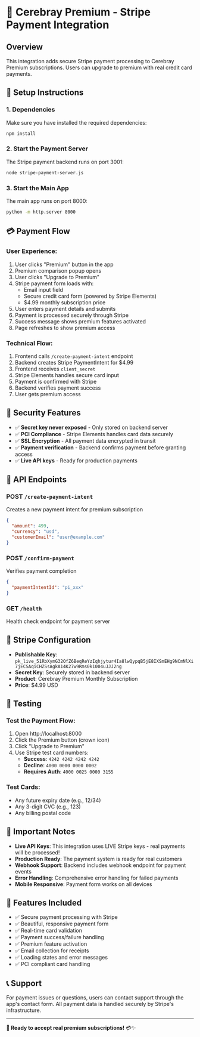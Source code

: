 # 🚀 Cerebray Premium - Stripe Payment Integration

## Overview
This integration adds secure Stripe payment processing to Cerebray Premium subscriptions. Users can upgrade to premium with real credit card payments.

## 🔧 Setup Instructions

### 1. Dependencies
Make sure you have installed the required dependencies:
```bash
npm install
```

### 2. Start the Payment Server
The Stripe payment backend runs on port 3001:
```bash
node stripe-payment-server.js
```

### 3. Start the Main App
The main app runs on port 8000:
```bash
python -m http.server 8000
```

## 💳 Payment Flow

### User Experience:
1. User clicks "Premium" button in the app
2. Premium comparison popup opens
3. User clicks "Upgrade to Premium" 
4. Stripe payment form loads with:
   - Email input field
   - Secure credit card form (powered by Stripe Elements)
   - $4.99 monthly subscription price
5. User enters payment details and submits
6. Payment is processed securely through Stripe
7. Success message shows premium features activated
8. Page refreshes to show premium access

### Technical Flow:
1. Frontend calls `/create-payment-intent` endpoint
2. Backend creates Stripe PaymentIntent for $4.99
3. Frontend receives `client_secret` 
4. Stripe Elements handles secure card input
5. Payment is confirmed with Stripe
6. Backend verifies payment success
7. User gets premium access

## 🔐 Security Features

- ✅ **Secret key never exposed** - Only stored on backend server
- ✅ **PCI Compliance** - Stripe Elements handles card data securely  
- ✅ **SSL Encryption** - All payment data encrypted in transit
- ✅ **Payment verification** - Backend confirms payment before granting access
- ✅ **Live API keys** - Ready for production payments

## 🎯 API Endpoints

### POST `/create-payment-intent`
Creates a new payment intent for premium subscription
```json
{
  "amount": 499,
  "currency": "usd", 
  "customerEmail": "user@example.com"
}
```

### POST `/confirm-payment`
Verifies payment completion
```json
{
  "paymentIntentId": "pi_xxx"
}
```

### GET `/health`
Health check endpoint for payment server

## 🔑 Stripe Configuration

- **Publishable Key**: `pk_live_51RbXymG32OfZ6BeqReYzIqhjytur4Ia8lwQypqB5jE8IXSmEHg9NCmNlXi7jECSAqiCHZSsAgkA14K27w9Rms0k1004uJJJ2ng`
- **Secret Key**: Securely stored in backend server
- **Product**: Cerebray Premium Monthly Subscription
- **Price**: $4.99 USD

## 📱 Testing

### Test the Payment Flow:
1. Open http://localhost:8000
2. Click the Premium button (crown icon)
3. Click "Upgrade to Premium"
4. Use Stripe test card numbers:
   - **Success**: `4242 4242 4242 4242`
   - **Decline**: `4000 0000 0000 0002`
   - **Requires Auth**: `4000 0025 0000 3155`

### Test Cards:
- Any future expiry date (e.g., 12/34)
- Any 3-digit CVC (e.g., 123)
- Any billing postal code

## 🚨 Important Notes

- **Live API Keys**: This integration uses LIVE Stripe keys - real payments will be processed!
- **Production Ready**: The payment system is ready for real customers
- **Webhook Support**: Backend includes webhook endpoint for payment events
- **Error Handling**: Comprehensive error handling for failed payments
- **Mobile Responsive**: Payment form works on all devices

## 🎉 Features Included

- ✅ Secure payment processing with Stripe
- ✅ Beautiful, responsive payment form
- ✅ Real-time card validation
- ✅ Payment success/failure handling  
- ✅ Premium feature activation
- ✅ Email collection for receipts
- ✅ Loading states and error messages
- ✅ PCI compliant card handling

## 📞 Support

For payment issues or questions, users can contact support through the app's contact form. All payment data is handled securely by Stripe's infrastructure.

---

**🎯 Ready to accept real premium subscriptions!** 💳✨